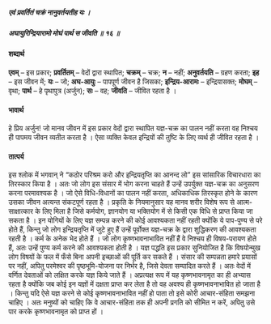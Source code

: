 ##### एवं प्रवर्तितं चक्रं नानुवर्तयतीह यः ।
##### अघायुरिन्द्रियारामो मोघं पार्थ स जीवति ॥ १६ ॥

#### शब्दार्थ

**एवम्** – इस  प्रकार; **प्रवर्तितम्** – वेदों द्वारा स्थापित; **चक्रम्** – चक्र; **न** – नहीं; **अनुवर्तयति** – ग्रहण करता; **इह** – इस जीवन में; **यः** – जो; **अघ-आयुः** – पापपूर्ण  जीवन है जिसका; **इन्द्रिय-आरामः** – इन्द्रियासक्त; **मोघम्** – वृथा; **पार्थ** – हे  पृथापुत्र (अर्जुन); **सः** – वह; **जीवति** – जीवित रहता है ।

#### भावार्थ

हे प्रिय अर्जुन! जो मानव जीवन में इस प्रकार वेदों द्वारा स्थापित यज्ञ-चक्र का पालन नहीं करता वह निश्चय ही पापमय जीवन व्यतीत करता है । ऐसा व्यक्ति केवल इन्द्रियों की तुष्टि के लिए व्यर्थ ही जीवित रहता है ।

#### तात्पर्य

इस श्लोक में भगवान् ने “कठोर परिश्रम करो और इन्द्रियतृप्ति का आनन्द लो” इस सांसारिक विचारधारा का तिरस्कार किया है । अतः जो लोग इस संसार में भोग करना चाहते हैं उन्हें उपर्युक्त यज्ञ-चक्र का अनुसरण करना परमावश्यक है । जो ऐसे विधि-विधानों का पालन नहीं करता, अधिकाधिक तिरस्कृत होने के कारण उसका जीवन अत्यन्त संकटपूर्ण रहता है । प्रकृति के नियमानुसार यह मानव शरीर विशेष रूप से आत्म-साक्षात्कार के लिए मिला है जिसे कर्मयोग, ज्ञानयोग या भक्तियोग में से किसी एक विधि से प्राप्त किया जा सकता है । इन योगियों के लिए यज्ञ सम्पन्न करने की कोई आवश्यकता नहीं रहती क्योंकि ये पाप-पुण्य से परे होते हैं, किन्तु जो लोग इन्द्रियतृप्ति में जुटे हुए हैं उन्हें पूर्वोक्त यज्ञ-चक्र के द्वारा शुद्धिकरण की आवश्यकता रहती है । कर्म के अनेक भेद होते हैं । जो लोग कृष्णभावनाभावित नहीं हैं वे निश्चय ही विषय-परायण होते हैं, अतः उन्हें पुण्य कर्म करने की आवश्यकता होती है । यज्ञ पद्धति इस प्रकार सुनियोजित है कि विषयोन्मुख लोग विषयों के फल में फँसे बिना अपनी इच्छाओं की पूर्ति कर सकते हैं । संसार की सम्पन्नता हमारे प्रयासों पर नहीं, अपितु परमेश्वर की पृष्ठभूमि-योजना पर निर्भर है, जिसे देवता सम्पादित करते हैं । अतः वेदों में वर्णित देवताओं को लक्षित करके यज्ञ किये जाते हैं । अप्रत्यक्ष रूप में यह कृष्णभावनामृत का ही अभ्यास रहता है क्योंकि जब कोई इन यज्ञों में दक्षता प्राप्त कर लेता है तो वह अवश्य ही कृष्णभावनाभावित हो जाता है । किन्तु यदि ऐसे यज्ञ करने से कोई कृष्णभावनाभावित नहीं हो पाता तो इसे कोरी आचार-संहिता समझना चाहिए । अतः मनुष्यों को चाहिए कि वे आचार-संहिता तक ही अपनी प्रगति को सीमित न करें, अपितु उसे पार करके कृष्णभावनामृत को प्राप्त हों ।